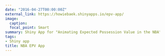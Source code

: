 ```yaml
---
date: "2016-04-27T00:00:00Z"
external_link: https://howiebaek.shinyapps.io/epv-app/
image:
  caption: 
  focal_point: Smart
summary: Shiny App for "Animating Expected Possession Value in the NBA"
tags:
- Shiny app
title: NBA EPV App
---
```

